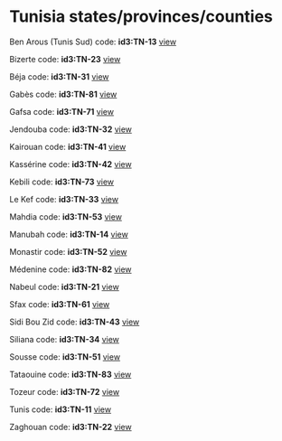 # Tunisia states/provinces/counties
Ben Arous (Tunis Sud)     code: **id3:TN-13**     [view](../export/geojson/medium/id3/tn/13.geojson)     


Bizerte     code: **id3:TN-23**     [view](../export/geojson/medium/id3/tn/23.geojson)     


Béja     code: **id3:TN-31**     [view](../export/geojson/medium/id3/tn/31.geojson)     


Gabès     code: **id3:TN-81**     [view](../export/geojson/medium/id3/tn/81.geojson)     


Gafsa     code: **id3:TN-71**     [view](../export/geojson/medium/id3/tn/71.geojson)     


Jendouba     code: **id3:TN-32**     [view](../export/geojson/medium/id3/tn/32.geojson)     


Kairouan     code: **id3:TN-41**     [view](../export/geojson/medium/id3/tn/41.geojson)     


Kassérine     code: **id3:TN-42**     [view](../export/geojson/medium/id3/tn/42.geojson)     


Kebili     code: **id3:TN-73**     [view](../export/geojson/medium/id3/tn/73.geojson)     


Le Kef     code: **id3:TN-33**     [view](../export/geojson/medium/id3/tn/33.geojson)     


Mahdia     code: **id3:TN-53**     [view](../export/geojson/medium/id3/tn/53.geojson)     


Manubah     code: **id3:TN-14**     [view](../export/geojson/medium/id3/tn/14.geojson)     


Monastir     code: **id3:TN-52**     [view](../export/geojson/medium/id3/tn/52.geojson)     


Médenine     code: **id3:TN-82**     [view](../export/geojson/medium/id3/tn/82.geojson)     


Nabeul     code: **id3:TN-21**     [view](../export/geojson/medium/id3/tn/21.geojson)     


Sfax     code: **id3:TN-61**     [view](../export/geojson/medium/id3/tn/61.geojson)     


Sidi Bou Zid     code: **id3:TN-43**     [view](../export/geojson/medium/id3/tn/43.geojson)     


Siliana     code: **id3:TN-34**     [view](../export/geojson/medium/id3/tn/34.geojson)     


Sousse     code: **id3:TN-51**     [view](../export/geojson/medium/id3/tn/51.geojson)     


Tataouine     code: **id3:TN-83**     [view](../export/geojson/medium/id3/tn/83.geojson)     


Tozeur     code: **id3:TN-72**     [view](../export/geojson/medium/id3/tn/72.geojson)     


Tunis     code: **id3:TN-11**     [view](../export/geojson/medium/id3/tn/11.geojson)     


Zaghouan     code: **id3:TN-22**     [view](../export/geojson/medium/id3/tn/22.geojson)     

